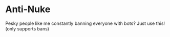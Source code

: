 # Anti-Nuke
Pesky people like me constantly banning everyone with bots? Just use this! (only supports bans)
